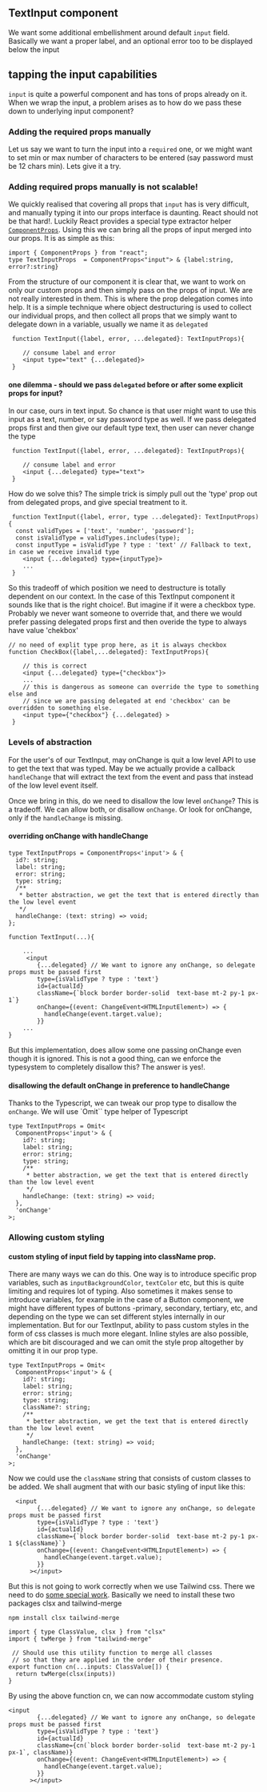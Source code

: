 ## TextInput component

We want some additional embellishment around default `input` field. Basically we want a proper label, and an optional error too to be displayed below the input

## tapping the input capabilities

`input` is quite a powerful component and has tons of props already on it. When we wrap the input, a problem arises as to how do we pass these down to underlying input component?

### Adding the required props manually

Let us say we want to turn the input into a `required` one, or we might want to set min or max number of characters to be entered (say password must be 12 chars min). Lets give it a try.

### Adding required props manually is not scalable!

We quickly realised that covering all props that `input` has is very difficult, and manually typing it into our props interface is daunting. React should not be that hard!. Luckily React provides a special type extractor helper
[`ComponentProps`](https://www.totaltypescript.com/react-component-props-type-helper). Using this we can bring all the props of input merged into our props. It is as simple as this:

```
import { ComponentProps } from "react";
type TextInputProps  = ComponentProps<"input"> & {label:string, error?:string}
```

From the structure of our component it is clear that, we want to work on only our custom props and then simply pass on the props of input. We are not really interested in them. This is where the prop delegation comes into help. It is a simple technique where object destructuring is used to collect our individual props, and then collect all props that we simply want to delegate down in a variable, usually we name it as `delegated`

```
 function TextInput({label, error, ...delegated}: TextInputProps){

    // consume label and error
    <input type="text" {...delegated}>
 }
```

#### one dilemma - should we pass `delegated` before or after some explicit props for input?

In our case, ours in text input. So chance is that user might want to use this input as a text, number, or say password type as well. If we pass delegated props first and then give our default type text, then user can never change the type

```
 function TextInput({label, error, ...delegated}: TextInputProps){

    // consume label and error
    <input {...delegated} type="text">
 }
```

How do we solve this? The simple trick is simply pull out the 'type' prop out from delegated props, and give special treatment to it.

```
 function TextInput({label, error, type ...delegated}: TextInputProps){
  const validTypes = ['text', 'number', 'password'];
  const isValidType = validTypes.includes(type);
  const inputType = isValidType ? type : 'text' // Fallback to text, in case we receive invalid type
    <input {...delegated} type={inputType}>
    ...
 }
```

So this tradeoff of which position we need to destructure is totally dependent on our context. In the case of this TextInput component it sounds like that is the right choice!. But imagine if it were a checkbox type. Probably we never want someone to override that, and there we would prefer passing delegated props first and then overide the type to always have value 'chekbox'

```
// no need of explit type prop here, as it is always checkbox
function CheckBox({label,...delegated}: TextInputProps){

    // this is correct
    <input {...delegated} type={"checkbox"}>
    ...
    // this is dangerous as someone can override the type to something else and
    // since we are passing delegated at end 'checkbox' can be overridden to something else.
    <input type={"checkbox"} {...delegated} >
 }
```

### Levels of abstraction

For the user's of our TextInput, may onChange is quit a low level API to use to get the text that was typed. May be we actually provide a callback `handleChange` that will extract the text from the event and
pass that instead of the low level event itself.

Once we bring in this, do we need to disallow the low level `onChange`? This is a tradeoff. We can allow both, or disallow `onChange`. Or look for onChange, only if the `handleChange` is missing.

#### overriding onChange with handleChange

```
type TextInputProps = ComponentProps<'input'> & {
  id?: string;
  label: string;
  error: string;
  type: string;
  /**
   * better abstraction, we get the text that is entered directly than the low level event
   */
  handleChange: (text: string) => void;
};

function TextInput(...){

    ...
     <input
        {...delegated} // We want to ignore any onChange, so delegate props must be passed first
        type={isValidType ? type : 'text'}
        id={actualId}
        className={`block border border-solid  text-base mt-2 py-1 px-1`}
        onChange={(event: ChangeEvent<HTMLInputElement>) => {
          handleChange(event.target.value);
        }}
    ...
}

```

But this implementation, does allow some one passing onChange even though it is ignored. This is not a good thing, can we enforce the typesystem to completely disallow this? The answer is yes!.

#### disallowing the default onChange in preference to handleChange

Thanks to the Typescript, we can tweak our prop type to disallow the `onChange`.
We will use `Omit`` type helper of Typescript

```
type TextInputProps = Omit<
  ComponentProps<'input'> & {
    id?: string;
    label: string;
    error: string;
    type: string;
    /**
     * better abstraction, we get the text that is entered directly than the low level event
     */
    handleChange: (text: string) => void;
  },
  'onChange'
>;
```

### Allowing custom styling

#### custom styling of input field by tapping into className prop.

There are many ways we can do this. One way is to introduce specific prop variables, such as `inputBackgroundColor`, `textColor` etc, but this is quite limiting and requires lot of typing. Also sometimes it makes sense to introduce variables, for example in the case of a Button component, we might have different types of buttons -primary, secondary, tertiary, etc, and depending on the type we can set different styles internally in our implementation. But for our TextInput, ability to pass custom styles in the form of css classes is much more elegant. Inline styles are also possible,
which are bit discouraged and we can omit the style prop altogether by omitting it in our prop type.

```
type TextInputProps = Omit<
  ComponentProps<'input'> & {
    id?: string;
    label: string;
    error: string;
    type: string;
    className?: string;
    /**
     * better abstraction, we get the text that is entered directly than the low level event
     */
    handleChange: (text: string) => void;
  },
  'onChange'
>;

```

Now we could use the `className` string that consists of custom classes to be added. We shall augment that with our basic styling of input like this:

```
  <input
        {...delegated} // We want to ignore any onChange, so delegate props must be passed first
        type={isValidType ? type : 'text'}
        id={actualId}
        className={`block border border-solid  text-base mt-2 py-1 px-1 ${className}`}
        onChange={(event: ChangeEvent<HTMLInputElement>) => {
          handleChange(event.target.value);
        }}
      ></input>
```

But this is not going to work correctly when we use Tailwind css. There we need to do [some special work](https://www.youtube.com/watch?v=re2JFITR7TI).
Basically we need to install these two packages clsx and tailwind-merge

```
npm install clsx tailwind-merge
```

```
import { type ClassValue, clsx } from "clsx"
import { twMerge } from "tailwind-merge"

 // Should use this utility function to merge all classes
 // so that they are applied in the order of their presence.
export function cn(...inputs: ClassValue[]) {
  return twMerge(clsx(inputs))
}
```

By using the above function cn, we can now accommodate custom styling

```
<input
        {...delegated} // We want to ignore any onChange, so delegate props must be passed first
        type={isValidType ? type : 'text'}
        id={actualId}
        className={cn(`block border border-solid  text-base mt-2 py-1 px-1`, className)}
        onChange={(event: ChangeEvent<HTMLInputElement>) => {
          handleChange(event.target.value);
        }}
      ></input>
```
